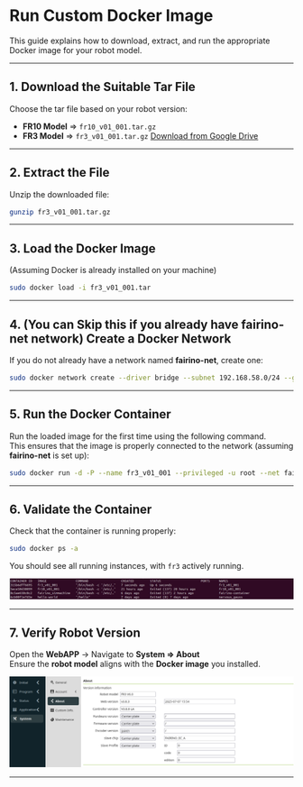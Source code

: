 # Run Custom Docker Image

This guide explains how to download, extract, and run the appropriate Docker image for your robot model.

---

## 1. Download the Suitable Tar File

Choose the tar file based on your robot version:

- **FR10 Model** ⇒ `fr10_v01_001.tar.gz`
- **FR3 Model** ⇒ `fr3_v01_001.tar.gz`
[Download from Google Drive](https://drive.google.com/drive/folders/1H9e09kq_9LHEltpWT7LXSCKwEqdkc23f?)
---

## 2. Extract the File

Unzip the downloaded file:

```bash
gunzip fr3_v01_001.tar.gz
```

---

## 3. Load the Docker Image

(Assuming Docker is already installed on your machine)

```bash
sudo docker load -i fr3_v01_001.tar
```

---

## 4. (You can Skip this if you already have fairino-net network) Create a Docker Network

If you do not already have a network named **fairino-net**, create one:

```bash
sudo docker network create --driver bridge --subnet 192.168.58.0/24 --gateway 192.168.58.1 fairino-net
```

---

## 5. Run the Docker Container

Run the loaded image for the first time using the following command.  
This ensures that the image is properly connected to the network (assuming **fairino-net** is set up):

```bash
sudo docker run -d -P --name fr3_v01_001 --privileged -u root --net fairino-net fr3_v01_001
```

---

## 6. Validate the Container

Check that the container is running properly:

```bash
sudo docker ps -a
```

You should see all running instances, with `fr3` actively running.

![Container Example](DockerImages.png)

---

## 7. Verify Robot Version

Open the **WebAPP** → Navigate to **System ⇒ About**  
Ensure the **robot model** aligns with the **Docker image** you installed.

![Container Example](WebAPP.png)


---


